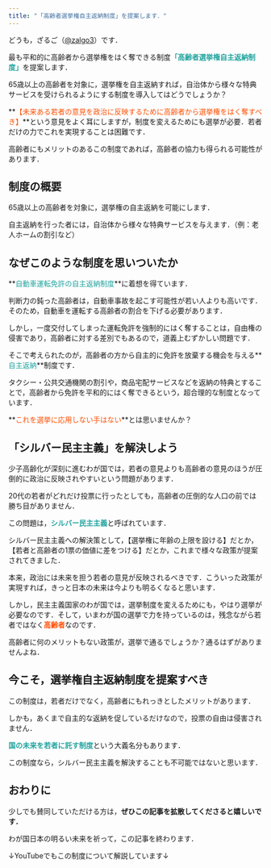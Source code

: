 ```yaml
---
title: "「高齢者選挙権自主返納制度」を提案します．"
---
```


どうも，ざるご（[@zalgo3](https://twitter.com/zalgo3)）です．

最も平和的に高齢者から選挙権をはく奪できる制度<span style="color: #1464b3;">**<span style="color: #20a39e" class="text-color">「高齢者選挙権自主返納制度」</span>**</span>を提案します．

65歳以上の高齢者を対象に，選挙権を自主返納すれば，自治体から様々な特典サービスを受けられるようにする制度を導入してはどうでしょうか？

**<span style="color: #d32f2f;"><span style="color: #ff4e00" class="text-color">【未来ある若者の意見を政治に反映するために高齢者から選挙権をはく奪すべき】</span></span>**という意見をよく耳にしますが，制度を変えるためにも選挙が必要．若者だけの力でこれを実現することは困難です．

高齢者にもメリットのあるこの制度であれば，高齢者の協力も得られる可能性があります．

## 制度の概要

65歳以上の高齢者を対象に，選挙権の自主返納を可能にします．

自主返納を行った者には，自治体から様々な特典サービスを与えます．（例：老人ホームの割引など）

## なぜこのような制度を思いついたか

**<span style="color: #1464b3;"><span style="color: #20a39e" class="text-color">自動車運転免許の自主返納制度</span></span>**に着想を得ています．

判断力の鈍った高齢者は，自動車事故を起こす可能性が若い人よりも高いです．そのため，自動車を運転する高齢者の割合を下げる必要があります．

しかし，一度交付してしまった運転免許を強制的にはく奪することは，自由権の侵害であり，高齢者に対する差別でもあるので，道義上むずかしい問題です．

そこで考えられたのが，高齢者の方から自主的に免許を放棄する機会を与える**<span style="color: #1464b3;"><span style="color: #20a39e" class="text-color">自主返納</span></span>**制度です．

タクシー・公共交通機関の割引や，商品宅配サービスなどを返納の特典とすることで，高齢者から免許を平和的にはく奪できるという，超合理的な制度となっています．

**<span style="color: #d32f2f;"><span style="color: #ff4e00" class="text-color">これを選挙に応用しない手はない</span></span>**とは思いませんか？

## 「シルバー民主主義」を解決しよう

少子高齢化が深刻に進むわが国では，若者の意見よりも高齢者の意見のほうが圧倒的に政治に反映されやすいという問題があります．

20代の若者がどれだけ投票に行ったとしても，高齢者の圧倒的な人口の前では勝ち目がありません．

この問題は，<span style="color: #1464b3;">**<span style="color: #20a39e" class="text-color">シルバー民主主義</span>**</span>と呼ばれています．

シルバー民主主義への解決策として，【選挙権に年齢の上限を設ける】だとか，【若者と高齢者の1票の価値に差をつける】だとか，これまで様々な政策が提案されてきました．

本来，政治には未来を担う若者の意見が反映されるべきです．こういった政策が実現すれば，きっと日本の未来は今よりも明るくなると思います．

しかし，民主主義国家のわが国では，選挙制度を変えるためにも，やはり選挙が必要なのです．そして，いまわが国の選挙で力を持っているのは，残念ながら若者ではなく<span style="color: #d32f2f;">**<span style="color: #ff4e00" class="text-color">高齢者</span>**</span>なのです．

高齢者に何のメリットもない政策が，選挙で通るでしょうか？通るはずがありませんよね．

## 今こそ，選挙権自主返納制度を提案すべき

この制度は，若者だけでなく，高齢者にもれっきとしたメリットがあります．

しかも，あくまで自主的な返納を促しているだけなので，投票の自由は侵害されません．

<span style="color: #1464b3;">**<span style="color: #20a39e" class="text-color">国の未来を若者に託す制度</span>**</span>という大義名分もあります．

この制度なら，シルバー民主主義を解決することも不可能ではないと思います．

## おわりに

少しでも賛同していただける方は，**ぜひこの記事を拡散してくださると嬉しいです．**

わが国日本の明るい未来を祈って，この記事を終わります．

↓YouTubeでもこの制度について解説しています↓

<figure></figure>